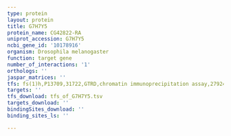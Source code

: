 ```yaml
---
type: protein
layout: protein
title: G7H7Y5
protein_name: CG42822-RA
uniprot_accession: G7H7Y5
ncbi_gene_id: '10178916'
organism: Drosophila melanogaster
function: target gene
number_of_interactions: '1'
orthologs: ''
jaspar_matrices: ''
tfs: fs(1)h,P13709,31722,GTRD,chromatin immunoprecipitation assay,27924024%5Buid%5D,No
targets: ''
tfs_download: tfs_of_G7H7Y5.tsv
targets_download: ''
bindingSites_download: ''
binding_sites_ls: ''

---
```

